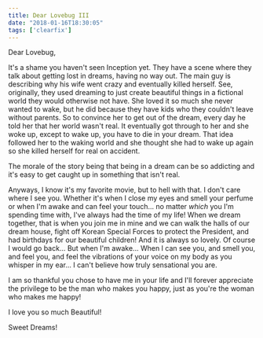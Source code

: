 ```yaml
---
title: Dear Lovebug III
date: "2018-01-16T18:30:05"
tags: ['clearfix']
---
```


Dear Lovebug,

It's a shame you haven't seen Inception yet. They have a scene where they talk about getting lost in dreams, having no way out. The main guy is describing why his wife went crazy and eventually killed herself. See, originally, they used dreaming to just create beautiful things in a fictional world they would otherwise not have. She loved it so much she never wanted to wake, but he did because they have kids who they couldn't leave without parents. So to convince her to get out of the dream, every day he told her that her world wasn't real. It eventually got through to her and she woke up, except to wake up, you have to die in your dream. That idea followed her to the waking world and she thought she had to wake up again so she killed herself for real on accident.

The morale of the story being that being in a dream can be so addicting and it's easy to get caught up in something that isn't real.

Anyways, I know it's my favorite movie, but to hell with that. I don't care where I see you. Whether it's when I close my eyes and smell your perfume or when I'm awake and can feel your touch... no matter <i>which</i> you  I'm spending time with, I've always had the time of my life! When we dream together, that is when you join me in mine and we can walk the halls of our dream house, fight off Korean Special Forces to protect the President, and had birthdays for our beautiful children! And it is always so lovely. Of course I would go back... But when I'm awake... When I can see you, and smell you, and feel  you, and feel the vibrations of your voice on my body as you whisper in my ear... I can't believe how truly sensational you are. 

I am so thankful you chose to have me in your life and I'll forever appreciate the privilege to be the man who makes you happy, just as you're the woman who makes me happy!

I love you so much Beautiful! 

Sweet Dreams!

